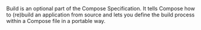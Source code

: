 Build is an optional part of the Compose Specification. It tells Compose how to (re)build an application from source and lets you define the build process within a Compose file in a portable way.  